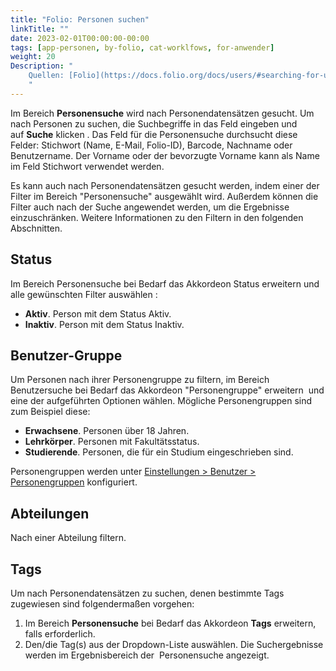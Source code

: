 ```yaml
---
title: "Folio: Personen suchen"
linkTitle: ""
date: 2023-02-01T00:00:00-00:00
tags: [app-personen, by-folio, cat-worklfows, for-anwender]
weight: 20
Description: "
    Quellen: [Folio](https://docs.folio.org/docs/users/#searching-for-user-records) & [GBV](https://info.gbv.de/display/FOLIOGBVEXTERN/Folio:+Persone)
    "
---
```


Im Bereich **Personensuche** wird nach Personendatensätzen gesucht. Um nach Personen zu suchen, die Suchbegriffe in das Feld eingeben und auf **Suche** klicken . Das Feld für die Personensuche durchsucht diese Felder: Stichwort (Name, E-Mail, Folio-ID), Barcode, Nachname oder Benutzername. Der Vorname oder der bevorzugte Vorname kann als Name im Feld Stichwort verwendet werden.

Es kann auch nach Personendatensätzen gesucht werden, indem einer der Filter im Bereich "Personensuche" ausgewählt wird. Außerdem können die Filter auch nach der Suche angewendet werden, um die Ergebnisse einzuschränken. Weitere Informationen zu den Filtern in den folgenden Abschnitten.

## Status

Im Bereich Personensuche bei Bedarf das Akkordeon Status erweitern und alle gewünschten Filter auswählen :

-   **Aktiv**. Person mit dem Status Aktiv.
-   **Inaktiv**. Person mit dem Status Inaktiv.

## Benutzer-Gruppe

Um Personen nach ihrer Personengruppe zu filtern, im Bereich Benutzersuche bei Bedarf das Akkordeon "Personengruppe" erweitern  und eine der aufgeführten Optionen wählen. Mögliche Personengruppen sind zum Beispiel diese:

-   **Erwachsene**. Personen über 18 Jahren.
-   **Lehrkörper**. Personen mit Fakultätsstatus.
-   **Studierende**. Personen, die für ein Studium eingeschrieben sind.

Personengruppen werden unter [Einstellungen > Benutzer > Personengruppen](https://info.gbv.de/display/FOLIOGBVEXTERN/Einstellungen+%28Personen%29%3A+Personengruppen) konfiguriert.

## Abteilungen

Nach einer Abteilung filtern.

## Tags

Um nach Personendatensätzen zu suchen, denen bestimmte Tags zugewiesen sind folgendermaßen vorgehen:

1.  Im Bereich **Personensuche** bei Bedarf das Akkordeon **Tags** erweitern, falls erforderlich.
2.  Den/die Tag(s) aus der Dropdown-Liste auswählen. Die Suchergebnisse werden im Ergebnisbereich der  Personensuche angezeigt.
